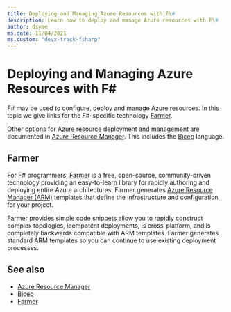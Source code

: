 ```yaml
---
title: Deploying and Managing Azure Resources with F\#
description: Learn how to deploy and manage Azure resources with F\#
author: dsyme
ms.date: 11/04/2021
ms.custom: "devx-track-fsharp"
---
```


# Deploying and Managing Azure Resources with F\#

F# may be used to configure, deploy and manage Azure resources. In this topic we give links for the F#-specific technology [Farmer](https://compositionalit.github.io/farmer/).

Other options for Azure resource deployment and management are documented in [Azure Resource Manager](/azure/azure-resource-manager/). This includes the [Bicep](/azure/azure-resource-manager/bicep) language.

## Farmer

For F# programmers, [Farmer](https://compositionalit.github.io/farmer/) is a free, open-source, community-driven technology providing an easy-to-learn library for rapidly authoring and deploying entire Azure architectures. Farmer generates [Azure Resource Manager (ARM)](/azure/azure-resource-manager) templates that define the infrastructure and configuration for your project.

Farmer provides simple code snippets allow you to rapidly construct complex topologies, idempotent deployments, is cross-platform, and is completely backwards compatible with ARM templates. Farmer generates standard ARM templates so you can continue to use existing deployment processes.

## See also

- [Azure Resource Manager](/azure/azure-resource-manager/)
- [Bicep](/azure/azure-resource-manager/bicep)
- [Farmer](https://compositionalit.github.io/farmer/)

